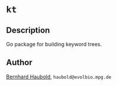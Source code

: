 # `kt`
## Description
Go package for building keyword trees.
## Author
[Bernhard Haubold](http://guanine.evolbio.mpg.de/), `haubold@evolbio.mpg.de`
